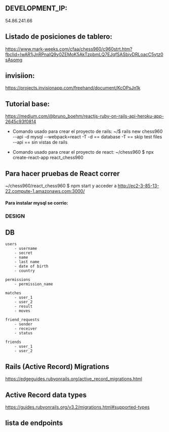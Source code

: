 ## DEVELOPMENT_IP: 
54.86.241.66

## Listado de posiciones de tablero:
https://www.mark-weeks.com/cfaa/chess960/c960strt.htm?fbclid=IwAR1jJnRPnalQ9y0ZEMoK5AkTzpbmLQ7EJqfSASbivDRLoacC5ytz0sAsomg

## invisiion:
https://projects.invisionapp.com/freehand/document/KcOPsJn1k

## Tutorial base:
https://medium.com/@bruno_boehm/reactjs-ruby-on-rails-api-heroku-app-2645c93f0814

- Comando usado para crear el proyecto de rails:
    ~/$ rails new chess960 --api  -d mysql --webpack=react -T
        -d == database
        -T == skip test files
        --api == sin vistas de rails
    
- Comando usado para crear el proyecto de react:
    ~/chess960 $ npx create-react-app react_chess960

## Para hacer pruebas de React correr
 ~/chess960/react_chess960 $ npm start
 y acceder a 
 http://ec2-3-85-13-22.compute-1.amazonaws.com:3000/

#### Para instalar mysql se corrio:


### DESIGN

## DB
    
    users
        - username
        - secret
        - name
        - last name
        - date of birth
        - country
        
    permissions
        - permission_name
        
    matches
        - user_1
        - user_2
        - result
        - moves
        
    friend_requests
        - sender
        - receiver
        - status
        
    friends
        - user_1
        - user_2
        

## Rails (Active Record) Migrations
https://edgeguides.rubyonrails.org/active_record_migrations.html

## Active Record data types
https://guides.rubyonrails.org/v3.2/migrations.html#supported-types

## lista de endpoints


